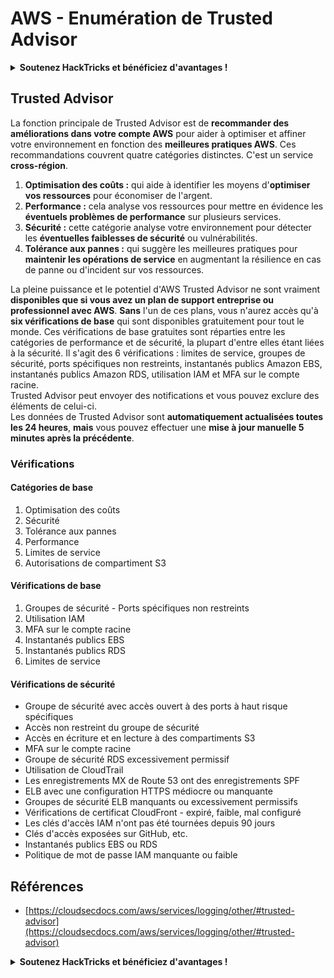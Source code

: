 # AWS - Enumération de Trusted Advisor

<details>

<summary><strong>Soutenez HackTricks et bénéficiez d'avantages !</strong></summary>

* Si vous souhaitez voir votre **entreprise annoncée dans HackTricks** ou si vous souhaitez accéder à la **dernière version de PEASS ou télécharger HackTricks en PDF**, consultez les [**PLANS D'ABONNEMENT**](https://github.com/sponsors/carlospolop) !
* Obtenez le [**swag officiel PEASS & HackTricks**](https://peass.creator-spring.com)
* Découvrez [**The PEASS Family**](https://opensea.io/collection/the-peass-family), notre collection d'[**NFTs**](https://opensea.io/collection/the-peass-family) exclusifs
* **Rejoignez** 💬 [**le groupe Discord**](https://discord.gg/hRep4RUj7f) ou le [**groupe Telegram**](https://t.me/peass) ou **suivez** moi sur **Twitter** 🐦 [**@carlospolopm**](https://twitter.com/carlospolopm).
* **Partagez vos astuces de piratage en soumettant des PR aux** [**dépôts GitHub de HackTricks**](https://github.com/carlospolop/hacktricks) et [**HackTricks Cloud**](https://github.com/carlospolop/hacktricks-cloud).

</details>

## Trusted Advisor

La fonction principale de Trusted Advisor est de **recommander des améliorations dans votre compte AWS** pour aider à optimiser et affiner votre environnement en fonction des **meilleures pratiques AWS**. Ces recommandations couvrent quatre catégories distinctes. C'est un service **cross-région**.

1. **Optimisation des coûts :** qui aide à identifier les moyens d'**optimiser vos ressources** pour économiser de l'argent.
2. **Performance :** cela analyse vos ressources pour mettre en évidence les **éventuels problèmes de performance** sur plusieurs services.
3. **Sécurité :** cette catégorie analyse votre environnement pour détecter les **éventuelles faiblesses de sécurité** ou vulnérabilités.
4. **Tolérance aux pannes :** qui suggère les meilleures pratiques pour **maintenir les opérations de service** en augmentant la résilience en cas de panne ou d'incident sur vos ressources.

La pleine puissance et le potentiel d'AWS Trusted Advisor ne sont vraiment **disponibles que si vous avez un plan de support entreprise ou professionnel avec AWS**. **Sans** l'un de ces plans, vous n'aurez accès qu'à **six vérifications de base** qui sont disponibles gratuitement pour tout le monde. Ces vérifications de base gratuites sont réparties entre les catégories de performance et de sécurité, la plupart d'entre elles étant liées à la sécurité. Il s'agit des 6 vérifications : limites de service, groupes de sécurité, ports spécifiques non restreints, instantanés publics Amazon EBS, instantanés publics Amazon RDS, utilisation IAM et MFA sur le compte racine.\
Trusted Advisor peut envoyer des notifications et vous pouvez exclure des éléments de celui-ci.\
Les données de Trusted Advisor sont **automatiquement actualisées toutes les 24 heures**, **mais** vous pouvez effectuer une **mise à jour manuelle 5 minutes après la précédente**.

### **Vérifications**

#### Catégories de base

1. Optimisation des coûts
2. Sécurité
3. Tolérance aux pannes
4. Performance
5. Limites de service
6. Autorisations de compartiment S3

#### Vérifications de base

1. Groupes de sécurité - Ports spécifiques non restreints
2. Utilisation IAM
3. MFA sur le compte racine
4. Instantanés publics EBS
5. Instantanés publics RDS
6. Limites de service

#### Vérifications de sécurité

* Groupe de sécurité avec accès ouvert à des ports à haut risque spécifiques
* Accès non restreint du groupe de sécurité
* Accès en écriture et en lecture à des compartiments S3
* MFA sur le compte racine
* Groupe de sécurité RDS excessivement permissif
* Utilisation de CloudTrail
* Les enregistrements MX de Route 53 ont des enregistrements SPF
* ELB avec une configuration HTTPS médiocre ou manquante
* Groupes de sécurité ELB manquants ou excessivement permissifs
* Vérifications de certificat CloudFront - expiré, faible, mal configuré
* Les clés d'accès IAM n'ont pas été tournées depuis 90 jours
* Clés d'accès exposées sur GitHub, etc.
* Instantanés publics EBS ou RDS
* Politique de mot de passe IAM manquante ou faible

## **Références**

* [https://cloudsecdocs.com/aws/services/logging/other/#trusted-advisor](https://cloudsecdocs.com/aws/services/logging/other/#trusted-advisor)

<details>

<summary><strong>Soutenez HackTricks et bénéficiez d'avantages !</strong></summary>

* Si vous souhaitez voir votre **entreprise annoncée dans HackTricks** ou si vous souhaitez accéder à la **dernière version de PEASS ou télécharger HackTricks en PDF**, consultez les [**PLANS D'ABONNEMENT**](https://github.com/sponsors/carlospolop) !
* Obtenez le [**swag officiel PEASS & HackTricks**](https://peass.creator-spring.com)
* Découvrez [**The PEASS Family**](https://opensea.io/collection/the-peass-family), notre collection d'[**NFTs**](https://opensea.io/collection/the-peass-family) exclusifs
* **Rejoignez** 💬 [**le groupe Discord**](https://discord.gg/hRep4RUj7f) ou le [**groupe Telegram**](https://t.me/peass) ou **suivez** moi sur **Twitter** 🐦 [**@carlospolopm**](https://twitter.com/carlospolopm).
* **Partagez vos astuces de piratage en soumettant des PR aux** [**dépôts GitHub de HackTricks**](https://github.com/carlospolop/hacktricks) et [**HackTricks Cloud**](https://github.com/carlospolop/hacktricks-cloud).

</details>